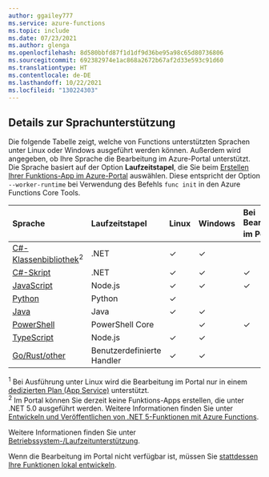 ```yaml
---
author: ggailey777
ms.service: azure-functions
ms.topic: include
ms.date: 07/23/2021
ms.author: glenga
ms.openlocfilehash: 8d580bbfd87f1d1df9d36be95a98c65d80736806
ms.sourcegitcommit: 692382974e1ac868a2672b67af2d33e593c91d60
ms.translationtype: HT
ms.contentlocale: de-DE
ms.lasthandoff: 10/22/2021
ms.locfileid: "130224303"
---
```

## <a name="language-support-details"></a>Details zur Sprachunterstützung 

Die folgende Tabelle zeigt, welche von Functions unterstützten Sprachen unter Linux oder Windows ausgeführt werden können. Außerdem wird angegeben, ob Ihre Sprache die Bearbeitung im Azure-Portal unterstützt. Die Sprache basiert auf der Option **Laufzeitstapel**, die Sie beim [Erstellen Ihrer Funktions-App im Azure-Portal](../articles/azure-functions/functions-create-function-app-portal.md#create-a-function-app) auswählen. Diese entspricht der Option `--worker-runtime` bei Verwendung des Befehls `func init` in den Azure Functions Core Tools. 

| Sprache | Laufzeitstapel | Linux | Windows | Bei Bearbeitung im Portal<sup>1</sup> |
|:--- |:-- |:--|:--- |:--- |
| [C#-Klassenbibliothek](../articles/azure-functions/functions-dotnet-class-library.md)<sup>2</sup> |.NET|✓ |✓ | | 
| [C#-Skript](../articles/azure-functions/functions-reference-csharp.md) | .NET | ✓ |✓ |✓ |
| [JavaScript](../articles/azure-functions/functions-reference-node.md) | Node.js |✓ |✓ | ✓ |
| [Python](../articles/azure-functions/functions-reference-python.md) | Python |✓ | | |
| [Java](../articles/azure-functions/functions-reference-java.md) | Java |✓ |✓ | |
| [PowerShell](../articles/azure-functions/functions-reference-powershell.md) |PowerShell Core | |✓ |✓ |
| [TypeScript](../articles/azure-functions/functions-reference-node.md) | Node.js |✓ |✓ |  |
| [Go/Rust/other](../articles/azure-functions/functions-custom-handlers.md) | Benutzerdefinierte Handler |✓ |✓ | |

<sup>1</sup> Bei Ausführung unter Linux wird die Bearbeitung im Portal nur in einem [dedizierten Plan (App Service)](../articles/azure-functions/dedicated-plan.md) unterstützt.   
<sup>2</sup> Im Portal können Sie derzeit keine Funktions-Apps erstellen, die unter .NET 5.0 ausgeführt werden. Weitere Informationen finden Sie unter [Entwickeln und Veröffentlichen von .NET 5-Funktionen mit Azure Functions](../articles/azure-functions/dotnet-isolated-process-guide.md). 

Weitere Informationen finden Sie unter [Betriebssystem-/Laufzeitunterstützung](../articles/azure-functions/functions-scale.md#operating-systemruntime). 

Wenn die Bearbeitung im Portal nicht verfügbar ist, müssen Sie [stattdessen Ihre Funktionen lokal entwickeln](../articles/azure-functions/functions-develop-local.md#local-development-environments).